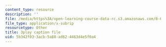 ```yaml
---
content_type: resource
description: ''
file: /media/https%3A/open-learning-course-data-rc.s3.amazonaws.com/8-01sc-classical-mechanics-fall-2016/5b342f033acb5a88ad624463d4e5f0a4_sffRo1-_D8E.vtt
file_type: application/x-subrip
resourcetype: Other
title: 3play caption file
uid: 5b342f03-3acb-5a88-ad62-4463d4e5f0a4
---
```

